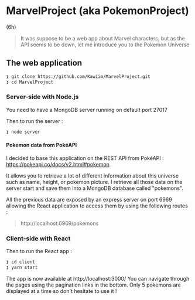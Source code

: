 # MarvelProject (aka PokemonProject)
(6h)
> It was suppose to be a web app about Marvel characters, but as the API seems to be down, let me introduce you to the Pokemon Universe


## The web application
```sh
❯ git clone https://github.com/Kawiim/MarvelProject.git
❯ cd MarvelProject
```
### Server-side with Node.js
You need to have a MongoDB server running on default port 27017

Then to run the server : 
```sh
❯ node server
```

#### Pokemon data from PokéAPI

I decided to base this application on the REST API from PokéAPI : https://pokeapi.co/docs/v2.html#pokemon

It allows you to retrieve a lot of different information about this universe such as name, height, or pokemon picture. I retrieve all those data on the server start and save them into a MongoDB database called "pokemons". 

All the previous data are exposed by an express server on port 6969 allowing the React application to access them by using the following routes :

> http://localhost:6969/pokemons

### Client-side with React

Then to run the React app : 
```sh
❯ cd client
❯ yarn start
```
The app is now available at http://localhost:3000/
You can navigate through the pages using the pagination links in the bottom. Only 5 pokemons are displayed at a time so don't hesitate to use it !


